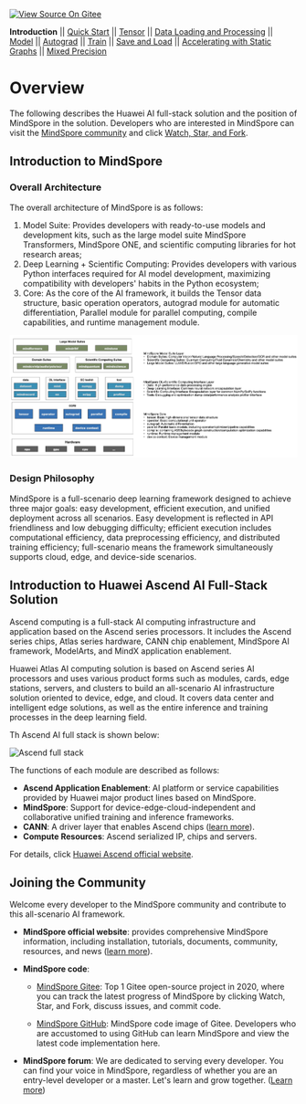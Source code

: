 [![View Source On Gitee](https://mindspore-website.obs.cn-north-4.myhuaweicloud.com/website-images/master/resource/_static/logo_source_en.svg)](https://gitee.com/mindspore/docs/blob/master/tutorials/source_en/beginner/introduction.md)

**Introduction** || [Quick Start](https://www.mindspore.cn/tutorials/en/master/beginner/quick_start.html#) || [Tensor](https://www.mindspore.cn/tutorials/en/master/beginner/tensor.html) || [Data Loading and Processing](https://www.mindspore.cn/tutorials/en/master/beginner/dataset.html) || [Model](https://www.mindspore.cn/tutorials/en/master/beginner/model.html) || [Autograd](https://www.mindspore.cn/tutorials/en/master/beginner/autograd.html) || [Train](https://www.mindspore.cn/tutorials/en/master/beginner/train.html) || [Save and Load](https://www.mindspore.cn/tutorials/en/master/beginner/save_load.html) || [Accelerating with Static Graphs](https://www.mindspore.cn/tutorials/en/master/beginner/accelerate_with_static_graph.html) || [Mixed Precision](https://www.mindspore.cn/tutorials/en/master/beginner/mixed_precision.html)

# Overview

The following describes the Huawei AI full-stack solution and the position of MindSpore in the solution. Developers who are interested in MindSpore can visit the [MindSpore community](https://gitee.com/mindspore/mindspore) and click [Watch, Star, and Fork](https://gitee.com/mindspore/mindspore).

## Introduction to MindSpore

### Overall Architecture

The overall architecture of MindSpore is as follows:

1. Model Suite: Provides developers with ready-to-use models and development kits, such as the large model suite MindSpore Transformers, MindSpore ONE, and scientific computing libraries for hot research areas;
2. Deep Learning + Scientific Computing: Provides developers with various Python interfaces required for AI model development, maximizing compatibility with developers' habits in the Python ecosystem;
3. Core: As the core of the AI framework, it builds the Tensor data structure, basic operation operators, autograd module for automatic differentiation, Parallel module for parallel computing, compile capabilities, and runtime management module.

![arch](../../../docs/mindspore/source_en/design/images/arch_en.png)

### Design Philosophy

MindSpore is a full-scenario deep learning framework designed to achieve three major goals: easy development, efficient execution, and unified deployment across all scenarios. Easy development is reflected in API friendliness and low debugging difficulty; efficient execution includes computational efficiency, data preprocessing efficiency, and distributed training efficiency; full-scenario means the framework simultaneously supports cloud, edge, and device-side scenarios.

## Introduction to Huawei Ascend AI Full-Stack Solution

Ascend computing is a full-stack AI computing infrastructure and application based on the Ascend series processors. It includes the Ascend series chips, Atlas series hardware, CANN chip enablement, MindSpore AI framework, ModelArts, and MindX application enablement.

Huawei Atlas AI computing solution is based on Ascend series AI processors and uses various product forms such as modules, cards, edge stations, servers, and clusters to build an all-scenario AI infrastructure solution oriented to device, edge, and cloud. It covers data center and intelligent edge solutions, as well as the entire inference and training processes in the deep learning field.

Th Ascend AI full stack is shown below:

![Ascend full stack](https://mindspore-website.obs.cn-north-4.myhuaweicloud.com/website-images/master/tutorials/source_en/beginner/images/introduction1.png)

The functions of each module are described as follows:

- **Ascend Application Enablement**: AI platform or service capabilities provided by Huawei major product lines based on MindSpore.
- **MindSpore**: Support for device-edge-cloud-independent and collaborative unified training and inference frameworks.
- **CANN**: A driver layer that enables Ascend chips ([learn more](https://www.hiascend.com/en/software/cann)).
- **Compute Resources**: Ascend serialized IP, chips and servers.

For details, click [Huawei Ascend official website](https://e.huawei.com/en/products/servers/ascend).

## Joining the Community

Welcome every developer to the MindSpore community and contribute to this all-scenario AI framework.

- **MindSpore official website**: provides comprehensive MindSpore information, including installation, tutorials, documents, community, resources, and news ([learn more](https://www.mindspore.cn/en)).
- **MindSpore code**:

    - [MindSpore Gitee](https://gitee.com/mindspore/mindspore): Top 1 Gitee open-source project in 2020, where you can track the latest progress of MindSpore by clicking Watch, Star, and Fork, discuss issues, and commit code.

    - [MindSpore GitHub](https://github.com/mindspore-ai/mindspore): MindSpore code image of Gitee. Developers who are accustomed to using GitHub can learn MindSpore and view the latest code implementation here.

- **MindSpore forum**: We are dedicated to serving every developer. You can find your voice in MindSpore, regardless of whether you are an entry-level developer or a master. Let's learn and grow together. ([Learn more](https://www.hiascend.com/forum/forum-0106101385921175002-1.html))
